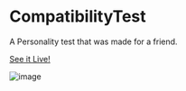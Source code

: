 # CompatibilityTest
A Personality test that was made for a friend.


[See it Live!](https://scratch-11700.web.app/)

![image](https://user-images.githubusercontent.com/2328959/198193714-b3f6742d-205c-45e4-a689-822b5a3f6b87.png)

